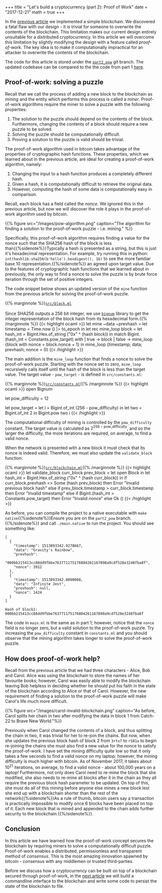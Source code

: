 +++
title = "Let's build a cryptocurrency (part 2): Proof of Work"
date = "2017-12-21"
math = true
+++

In the [previous article](../crypto1) we implemented a simple blockchain. We discovered a fatal
flaw with our design - it is trivial for someone to overwrite the contents of the blockchain. This
limitation makes our current design entirely unsuitable for a distributed cryptocurrency. In this
article we will overcome this limitation by slightly modifying the design with a feature called 
*proof-of-work*. The key idea is to make it computationally impractical for an attacker to overwrite
the contents of the blockchain.

The code for this article is stored under the
[`part2_pow`](https://github.com/eadanfahey/ORaiml/tree/part2_pow) git branch.
The updated codebase can be compared to the the code from part 1 
[here](https://github.com/eadanfahey/ORaiml/compare/part1_blockchain...part2_pow).

## Proof-of-work: solving a puzzle

Recall that we call the process of adding a new block to the blockchain as *mining* and the entity
which performs this process is called a *miner*. Proof-of-work algorithms require the miner to
solve a puzzle with the following properties:

  1. The solution to the puzzle should depend on the contents of the block. Furthermore, changing
     the contents of a block should require a new puzzle to be solved.
  2. Solving the puzzle should be computationally difficult.
  3. Proving a solution to the puzzle is valid should be trivial.
  
The proof-of-work algorithm used in bitcoin takes advantage of the properties of cryptographic
hash functions. These properties, which we learned about in the previous article, are ideal for 
creating a proof-of-work algorithm, namely:

  1. Changing the input to a hash function produces a completely different hash.
  2. Given a hash, it is computationally difficult to retrieve the original data.
  3. However, computing the hash of some data is computationally easy in comparison.

Recall, each block has a field called the *nonce*. We ignored this
in the previous article, but now we will discover the role it plays in the proof-of-work algorithm
used by bitcoin.

{{% figure src="/images/pow-algorithm.png" caption="The algorithm for finding a solution to the proof-of-work puzzle - i.e. mining." %}}

Specifically, this proof-of-work algorithm requires finding a value for the nonce such that the
SHA256 hash of the block is less than{{%sidenote%}}Typically a hash is presented as a string, but this is just it's hexadecimal representation. For example, try running this in python: `int(hashlib.sha256(b'hello').hexdigest(), 16)` to see the more familiar base 10 representation.{{%/sidenote%}}
an agreed upon target value. Due to the features of cryptographic hash functions that
we learned about in previously, the only way to find a nonce to solve the puzzle is by brute force 
iteration through the set of positive integers.

The code snippet below shows an updated version of the `mine` function from the previous article
for solving the proof-of-work puzzle.

{{% marginnote %}}[`src/block.ml`](https://github.com/eadanfahey/ORaiml/blob/part2_pow/src/block.ml#L25)<br><br>Since SHA256 outputs a 256 bit integer, we use [`bignum`](https://github.com/janestreet/bignum) library to get the integer representation of the block hash from its hexadecimal form.{{% /marginnote %}}
{{< highlight ocaml >}}
let mine ~data ~prevhash =
  let timestamp = Time.now () |> to_epoch in
  let rec mine_loop block =
    let hash_int = Bigint.Hex.of_string ("0x" ^ (hash block)) in
    match Bigint.(hash_int < Constants.pow_target) with
    | true  -> block
    | false -> mine_loop {block with nonce = block.nonce + 1}
  in
  mine_loop {timestamp; data; prevhash; nonce = 0}
{{< /highlight >}}

The main addition is the `mine_loop` function that finds a nonce to solve the proof-of-work 
puzzle. Starting with the nonce set to zero, `mine_loop` recursively calls itself until the hash
of the block is less than the target value. The target value - `pow_target` - is defined in
`src/constants.ml`:

{{% marginnote %}}[`src/constants.ml`](https://github.com/eadanfahey/ORaiml/blob/part2_pow/src/constants.ml){{% /marginnote %}}
{{< highlight ocaml >}}
open Bignum

let pow_difficulty = 12

let pow_target =
  let i = Bigint.of_int (256 - pow_difficulty) in
  let two = Bigint.of_int 2 in
  Bigint.pow two i
{{< /highlight >}}

The computational difficulty of mining is controlled by the `pow_difficulty` constant. The target
value is calculated as $2^{256 - \text{pow_difficulty}}$, and so the larger the difficulty, the
more iterations are required, on average, to find a valid nonce.

When the network is presented with a new block it must check that its nonce is indeed valid. 
Therefore, we must also update the `validate_block` function:

{{% marginnote %}}[`src/blockchain.ml`](https://github.com/eadanfahey/ORaiml/blob/part2_pow/src/blockchain.ml#L11){{% /marginnote %}}
{{< highlight ocaml >}}
let validate_block curr_block prev_block =
  let open Block in
  let hash_int = Bigint.Hex.of_string ("0x" ^ (hash curr_block)) in
  if curr_block.prevhash <> Some (hash prev_block) then
    Error "Invalid previous block hash"
  else if prev_block.timestamp > curr_block.timestamp then
    Error "Invalid timestamp"
  else if Bigint.(hash_int > Constants.pow_target) then
    Error "Invalid nonce"
  else
    Ok ()
{{< /highlight >}}

As before, you can compile the project to a native executable with 
`make native`{{%sidenote%}}Ensure you are on the `part2_pow` branch.{{%/sidenote%}} and call
`./main.native` to run the project. You should see something like:

```
[
  {
    "timestamp": 1513893342.9278667,
    "data": "Gravity's Rainbow",
    "prevhash":
      "000bb215413cc88dd9fbbe763771175176804261167898a9cdf528e3248fba8f",
    "nonce": 3912
  },
  {
    "timestamp": 1513893342.8890088,
    "data": "Infinite Jest",
    "prevhash": null,
    "nonce": 1424
  }
]

Hash of block1: 000bb215413cc88dd9fbbe763771175176804261167898a9cdf528e3248fba8f
```

The code in `main.ml` is the same as in part 1; however, notice that the `nonce` field is no 
longer zero, but a valid solution to the proof-of-work puzzle. Try increasing the 
`pow_difficulty` constant in `constants.ml` and you should observe that the mining algorithm
takes longer to solve the proof-of-work puzzle.

## How does proof-of-work help?

Recall from the previous article that we had three characters - Alice, Bob and Carol. Alice was using
the blockchain to store the names of her favourite books; however, Carol was easily able to
modify the blockchain leaving Bob helpless in deciding whether he should put his faith in the
state of the blockchain according to Alice or that of Carol. However, the new requirement of
finding a solution to the proof-of-work puzzle will make Carol's life much more difficult.

{{% figure src="/images/carol-invalid-blockchain.png" caption="As before, Carol splits her chain in two after modifying the data in block 1 from Catch-22 to Brave New World."%}}

Previously when Carol changed the contents of a block, and thus splitting the chain in two, it was
trivial for her to re-join the chains. But now, when she updates the previous block hash of block
2 from `3rtx7` to `r581a` to begin re-joining the chains she must also find a new value for the
nonce to satisfy the proof-of-work. I have set the mining difficulty quite low so
that it only takes a few seconds to find a valid nonce on my laptop; however, the mining difficulty
is much higher with bitcoin. As of November 2017, it takes about $10^{21}$ iterations, on 
average, to find a valid nonce - about 100,000 years on a laptop! Furthermore, not only does Carol
need to re-mine the block that she modified, she also needs to re-mine all blocks after it in the
chain as they all require the previous block hash parameter to be updated. On top of this,
she must do all of this mining before anyone else mines a new block lest she end up with a
blockchain shorter than the rest of the network{{%sidenote%}}As a rule of thumb, bitcoin users say a transaction is practically impossible to modify once 6 blocks have been placed on top of it. Each new block that is mined and appended to the chain adds further security to the blockchain.{{%/sidenote%}}.

## Conclusion

In this article we have learned how the proof-of-work concept secures the blockchain by requiring
miners to solve a computationally difficult puzzle. Proof-of-work enables a distributed, 
permissionless and transparent method of *consensus*. This is the most amazing innovation spawned
by bitcoin - consensus with any middlemen or trusted third-parties.

Before we discuss how a cryptocurrency can be built on top of a blockchain secured through
proof-of-work, in the [next article](../crypto3) we will build a commandline interface to the blockchain and 
write some code to persist the state of the blockchain to file.
